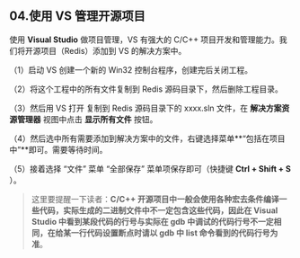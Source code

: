 ## 04.使用 VS 管理开源项目

使用 **Visual Studio** 做项目管理，VS 有强大的 C/C++ 项目开发和管理能力。我们将开源项目（Redis）添加到 VS 的解决方案中。

（1）启动 VS 创建一个新的 Win32 控制台程序，创建完后关闭工程。

（2）将这个工程中的所有文件复制到 Redis 源码目录下，然后删除工程目录。

（3）然后用 VS 打开 复制到 Redis 源码目录下的 xxxx.sln 文件，在 **解决方案资源管理器** 视图中点击 **显示所有文件** 按钮。

（4）然后选中所有需要添加到解决方案中的文件，右键选择菜单**“包括在项目中”**即可。需要等待时间。

（5）接着选择 “文件” 菜单 “全部保存” 菜单项保存即可（快捷键 **Ctrl + Shift + S** ）。

> 这里要提醒一下读者：**C/C++ 开源项目中一般会使用各种宏去条件编译一些代码，实际生成的二进制文件中不一定包含这些代码，因此在 Visual Studio 中看到某段代码的行号与实际在 gdb 中调试的代码行号不一定相同，在给某一行代码设置断点时请以 gdb 中 list 命令看到的代码行号为准**。


